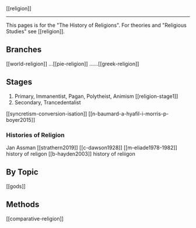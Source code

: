 [[religion]]

---

This pages is for the "The History of Religions". For theories and "Religious Studies" see [[religion]].


## Branches
[[world-religion]]
...[[pie-religion]]
......[[greek-religion]]


## Stages
1. Primary, Immanentist, Pagan, Polytheist, Animism [[religion-stage1]]
2. Secondary, Trancedentalist

[[syncretism-conversion-isation]]
[[n-baumard-a-hyafil-i-morris-p-boyer2015]]

### Histories of Religion
Jan Assman
[[strathern2019]]
[[c-dawson1928]]
[[m-eliade1978-1982]] history of religon
[[b-hayden2003]] history of reliigon

## By Topic
[[gods]]


## Methods
[[comparative-religion]]